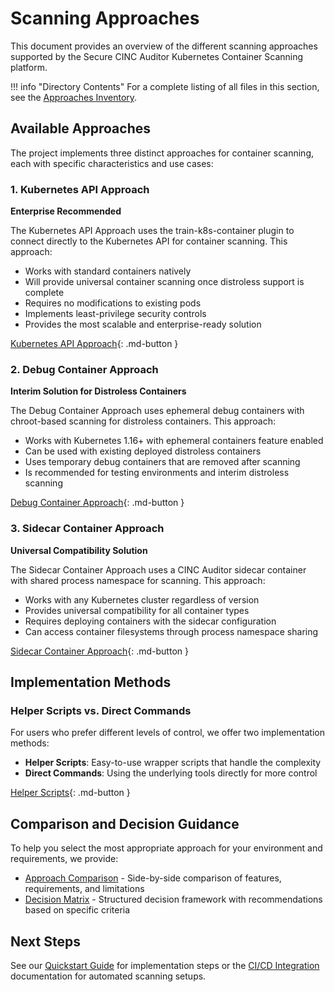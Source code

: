 # Scanning Approaches

This document provides an overview of the different scanning approaches supported by the Secure CINC Auditor Kubernetes Container Scanning platform.

!!! info "Directory Contents"
    For a complete listing of all files in this section, see the [Approaches Inventory](inventory.md).

## Available Approaches

The project implements three distinct approaches for container scanning, each with specific characteristics and use cases:

### 1. Kubernetes API Approach

**Enterprise Recommended**

The Kubernetes API Approach uses the train-k8s-container plugin to connect directly to the Kubernetes API for container scanning. This approach:

- Works with standard containers natively
- Will provide universal container scanning once distroless support is complete
- Requires no modifications to existing pods
- Implements least-privilege security controls
- Provides the most scalable and enterprise-ready solution

[Kubernetes API Approach](kubernetes-api/index.md){: .md-button }

### 2. Debug Container Approach

**Interim Solution for Distroless Containers**

The Debug Container Approach uses ephemeral debug containers with chroot-based scanning for distroless containers. This approach:

- Works with Kubernetes 1.16+ with ephemeral containers feature enabled
- Can be used with existing deployed distroless containers
- Uses temporary debug containers that are removed after scanning
- Is recommended for testing environments and interim distroless scanning

[Debug Container Approach](debug-container/index.md){: .md-button }

### 3. Sidecar Container Approach

**Universal Compatibility Solution**

The Sidecar Container Approach uses a CINC Auditor sidecar container with shared process namespace for scanning. This approach:

- Works with any Kubernetes cluster regardless of version
- Provides universal compatibility for all container types
- Requires deploying containers with the sidecar configuration
- Can access container filesystems through process namespace sharing

[Sidecar Container Approach](sidecar-container/index.md){: .md-button }

## Implementation Methods

### Helper Scripts vs. Direct Commands

For users who prefer different levels of control, we offer two implementation methods:

- **Helper Scripts**: Easy-to-use wrapper scripts that handle the complexity
- **Direct Commands**: Using the underlying tools directly for more control

[Helper Scripts](helper-scripts/index.md){: .md-button }

## Comparison and Decision Guidance

To help you select the most appropriate approach for your environment and requirements, we provide:

- [Approach Comparison](comparison.md) - Side-by-side comparison of features, requirements, and limitations
- [Decision Matrix](decision-matrix.md) - Structured decision framework with recommendations based on specific criteria

## Next Steps

See our [Quickstart Guide](../quickstart-guide.md) for implementation steps or the [CI/CD Integration](../integration/index.md) documentation for automated scanning setups.
